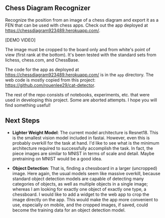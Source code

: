 ## Chess Diagram Recognizer

Recognize the position from an image of a chess diagram and export it as a FEN that can be used with chess apps. Check out the app deployed at https://chessdiagram923489.herokuapp.com/.

[DEMO VIDEO]

The image must be cropped to the board only and from white's point of view (first rank at the bottom). It's been tested with the standard sets from lichess, chess.com, and ChessBase.

The code for the app as deployed at https://chessdiagram923489.herokuapp.com/ is in the `app` directory. The web code is mostly copied from this project: https://github.com/rouenlee29/cat-detector.

The rest of the repo consists of notebooks, experiments, etc. that were used in developing this project. Some are aborted attempts. I hope you will find something useful!

## Next Steps

* **Lighter Weight Model**: The current model architecture is Resnet18. This is the smallest vision model included in fastai. However, even this is probably overkill for the task at hand. I'd like to see what is the minimum architecture required to successfully accomplish the task. In fact, the piece images are similar to MNIST in terms of scale and detail. Maybe pretraining on MNIST would be a good idea.

* **Object Detection**: That is, finding a chessboard in a larger (uncropped) image. Here again, the usual models seem like massive overkill, because standard object detection models are capable of detecting many categories of objects, as well as multiple objects in a single image; whereas I am looking for exactly one object of exactly one type, a chessboard. I would like to add a widget to the web app to crop the image directly on the app. This would make the app more convenient to use, especially on mobile, and the cropped images, if saved, could become the training data for an object detection model.
